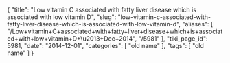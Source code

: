 {
    "title": "Low vitamin C associated with fatty liver disease which is associated with low vitamin D",
    "slug": "low-vitamin-c-associated-with-fatty-liver-disease-which-is-associated-with-low-vitamin-d",
    "aliases": [
        "/Low+vitamin+C+associated+with+fatty+liver+disease+which+is+associated+with+low+vitamin+D+\u2013+Dec+2014",
        "/5981"
    ],
    "tiki_page_id": 5981,
    "date": "2014-12-01",
    "categories": [
        "old name"
    ],
    "tags": [
        "old name"
    ]
}
